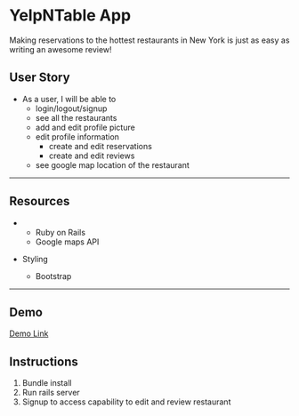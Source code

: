 # YelpNTable App

Making reservations to the hottest restaurants in New York is just as easy as writing an awesome review!

## User Story
* As a user, I will be able to
	* login/logout/signup
	* see all the restaurants 
	* add and edit profile picture 
  * edit profile information
	* create and edit reservations
	* create and edit reviews
  * see google map location of the restaurant
  
---

## Resources
*
	* Ruby on Rails
	* Google maps API

* Styling
	* Bootstrap

---

## Demo
[Demo Link](https://youtu.be/O967-J5qUl4)


## Instructions
1. Bundle install
2. Run rails server 
3. Signup to access capability to edit and review restaurant
